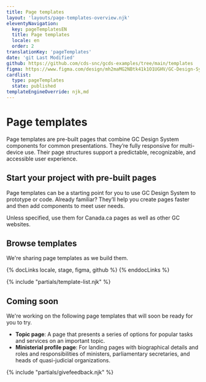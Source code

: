 ```yaml
---
title: Page templates
layout: 'layouts/page-templates-overview.njk'
eleventyNavigation:
  key: pageTemplatesEN
  title: Page templates
  locale: en
  order: 2
translationKey: 'pageTemplates'
date: 'git Last Modified'
github: https://github.com/cds-snc/gcds-examples/tree/main/templates
figma: https://www.figma.com/design/mh2maMG2NBtk41k1O1UGHV/GC-Design-System?node-id=30173-2205&p=f&t=xHo7cPSnhM2N9sx0-0
cardlist:
  type: pageTemplates
  state: published
templateEngineOverride: njk,md
---
```


# Page templates

Page templates are pre-built pages that combine GC Design System components for common presentations. They’re fully responsive for multi-device use. Their page structures support a predictable, recognizable, and accessible user experience.

## Start your project with pre-built pages

Page templates can be a starting point for you to use GC Design System to prototype or code. Already familiar? They’ll help you create pages faster and then add components to meet user needs.

Unless specified, use them for Canada.ca pages as well as other GC websites.

## Browse templates

We're sharing page templates as we build them.

{% docLinks locale, stage, figma, github %}
{% enddocLinks %}

{% include "partials/template-list.njk" %}

## Coming soon
We're working on the following page templates that will soon be ready for you to try.

- **Topic page**: A page that presents a series of options for popular tasks and services on an important topic.
- **Ministerial profile page**: For landing pages with biographical details and roles and responsibilities of ministers, parliamentary secretaries, and heads of quasi-judicial organizations.

{% include "partials/givefeedback.njk" %}

